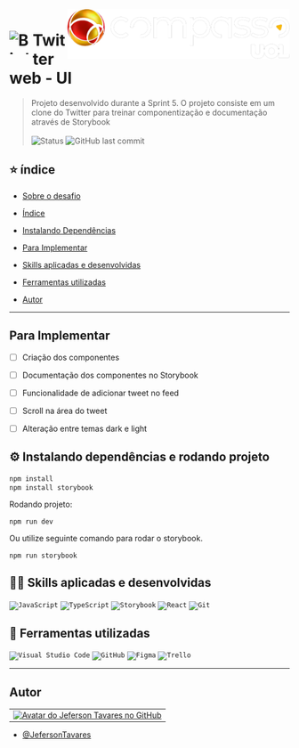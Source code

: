 <img src="https://github.com/JefersonT4v4res/Compass_Project-4/blob/main/Projeto_Sprint_4(Keepalive)/assets/imgs/logo-Compass.png?raw=true" min-width="300px" max-width="400px" width="400px" align="right" alt="Logo compass">

<h1 align="left"><img src="https://imagepng.org/wp-content/uploads/2018/08/twitter-icone.png" width="42px" height="42px" align="left" alt="Bird blue twitter"> Twitter web - UI </h1>


> Projeto desenvolvido durante a Sprint 5.
> O projeto consiste em um clone do Twitter para treinar componentização e documentação através de Storybook
<br><br>
![Status](http://img.shields.io/static/v1?label=STATUS&message=WORKING%20ON&color=GREEN&style=for-the-badge)
![GitHub last commit](https://img.shields.io/github/last-commit/JefersonT4v4res/Compass_Project-5?label=LAST%20COMMIT&message=LAST%20COMMIT&color=GREEN&style=for-the-badge)


## ⭐ índice

- [Sobre o desafio]()

- [Índice](#-índice)

- [Instalando Dependências](#-instalando-dependências-utilizadas-no-projeto)

- [Para Implementar](#-para-funcionalidades)

- [Skills aplicadas e desenvolvidas](#-skills-aplicadas-e-desenvolvidas)

- [Ferramentas utilizadas](#-ferramentas-utilizadas)

- [Autor](#autor)


---

## Para Implementar

- [ ] Criação dos componentes
- [ ] Documentação dos componentes no Storybook
- [ ] Funcionalidade de adicionar tweet no feed
- [ ] Scroll na área do tweet
- [ ] Alteração entre temas dark e light


## ⚙️ Instalando dependências e rodando projeto

```
npm install
npm install storybook
```

Rodando projeto:

```
npm run dev
```

Ou utilize seguinte comando para rodar o storybook.

```
npm run storybook
```

## 👨‍💻 Skills aplicadas e desenvolvidas

<code>![JavaScript](https://img.shields.io/badge/JavaScript-F7DF1E?style=for-the-badge&logo=javascript&logoColor=black)</code>
<code>![TypeScript](https://img.shields.io/badge/typescript-%23007ACC.svg?style=for-the-badge&logo=typescript&logoColor=white)</code>
<code>![Storybook](https://img.shields.io/badge/-Storybook-FF4785?style=for-the-badge&logo=storybook&logoColor=white)</code>
<code>![React](https://img.shields.io/badge/react-%2320232a.svg?style=for-the-badge&logo=react&logoColor=%2361DAFB)</code>
<code>![Git](https://img.shields.io/badge/git-%23F05033.svg?style=for-the-badge&logo=git&logoColor=white)</code>


## 💼 Ferramentas utilizadas

<code>![Visual Studio Code](https://img.shields.io/badge/Visual%20Studio%20Code-0078d7.svg?style=for-the-badge&logo=visual-studio-code&logoColor=white)</code>
<code>![GitHub](https://img.shields.io/badge/github-%23121011.svg?style=for-the-badge&logo=github&logoColor=white)</code>
<code>![Figma](https://img.shields.io/badge/figma-%23121011.svg?style=for-the-badge&logo=figma&logoColor=white)</code>
<code>![Trello](https://img.shields.io/badge/Trello-%23121011.svg?style=for-the-badge&logo=Trello&logoColor=white)</code>

---

## Autor

<table>
  <tr>
    <td align="center">
      <a href="#">
          <img src="https://avatars.githubusercontent.com/u/63317938?s=400&u=2cd19fb8df91e1e6eda670704c8dde98a4da5ddd&v=4" width="140px;" alt="Avatar do Jeferson Tavares no GitHub"/><br>
      </a>
    </td>
  </tr>
</table>

 - [@JefersonTavares](https://github.com/JefersonT4v4res)
